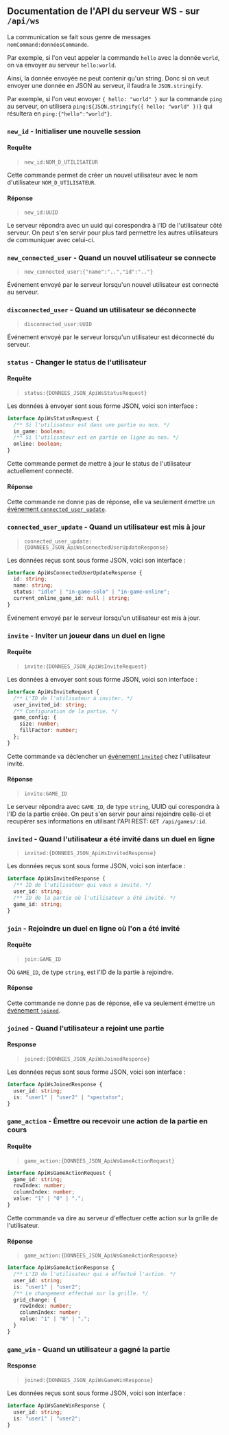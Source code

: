 ## Documentation de l'API du serveur WS - sur `/api/ws`

La communication se fait sous genre de messages `nomCommand:donnéesCommande`.

Par exemple, si l'on veut appeler la commande `hello` avec la donnée `world`, on va envoyer au serveur `hello:world`.

Ainsi, la donnée envoyée ne peut contenir qu'un string.
Donc si on veut envoyer une donnée en JSON au serveur, il faudra
le `JSON.stringify`.

Par exemple, si l'on veut envoyer `{ hello: "world" }` sur la commande 
`ping` au serveur, on utilisera `ping:${JSON.stringify({ hello: "world" })}` qui résultera en `ping:{"hello":"world"}`.

### `new_id` - Initialiser une nouvelle session

#### Requête

> `new_id:NOM_D_UTILISATEUR`

Cette commande permet de créer un nouvel utilisateur avec le nom d'utilisateur `NOM_D_UTILISATEUR`.

#### Réponse

> `new_id:UUID`

Le serveur répondra avec un uuid qui corespondra à l'ID de l'utilisateur côté serveur.
On peut s'en servir pour plus tard permettre les autres utilisateurs de communiquer avec celui-ci.

### `new_connected_user` - Quand un nouvel utilisateur se connecte

> `new_connected_user:{"name":"..","id":".."}`

Événement envoyé par le serveur lorsqu'un nouvel utilisateur est connecté
au serveur.

### `disconnected_user` - Quand un utilisateur se déconnecte

> `disconnected_user:UUID`

Événement envoyé par le serveur lorsqu'un utilisateur est déconnecté du serveur.

### `status` - Changer le status de l'utilisateur

#### Requête

> `status:{DONNEES_JSON_ApiWsStatusRequest}`

Les données à envoyer sont sous forme JSON, voici son interface :

```typescript
interface ApiWsStatusRequest {
  /** Si l'utilisateur est dans une partie ou non. */
  in_game: boolean;
  /** Si l'utilisateur est en partie en ligne ou non. */
  online: boolean;
}
```

Cette commande permet de mettre à jour le status de l'utilisateur actuellement connecté.

#### Réponse

Cette commande ne donne pas de réponse, elle va seulement émettre
un [événement `connected_user_update`](#connected_user_update---quand-un-utilisateur-est-mis-à-jour).

### `connected_user_update` - Quand un utilisateur est mis à jour

> `connected_user_update:{DONNEES_JSON_ApiWsConnectedUserUpdateResponse}`

Les données reçus sont sous forme JSON, voici son interface :

```typescript
interface ApiWsConnectedUserUpdateResponse {
  id: string;
  name: string;
  status: "idle" | "in-game-solo" | "in-game-online";
  current_online_game_id: null | string;
}
```

Événement envoyé par le serveur lorsqu'un utilisateur est mis à jour.

### `invite` - Inviter un joueur dans un duel en ligne

#### Requête

> `invite:{DONNEES_JSON_ApiWsInviteRequest}`

Les données à envoyer sont sous forme JSON, voici son interface :

```typescript
interface ApiWsInviteRequest {
  /** L'ID de l'utilisateur à inviter. */
  user_invited_id: string;
  /** Configuration de la partie. */
  game_config: {
    size: number;
    fillFactor: number;
  };
}
```

Cette commande va déclencher un [événement `invited`](#invited---quand-lutilisateur-a-été-invité-dans-un-duel-en-ligne) chez l'utilisateur invité.

#### Réponse

> `invite:GAME_ID`

Le serveur répondra avec `GAME_ID`, de type `string`, UUID qui corespondra à l'ID de la partie créée.
On peut s'en servir pour ainsi rejoindre celle-ci et recupérer ses informations
en utilisant l'API REST: `GET /api/games/:id`.

### `invited` - Quand l'utilisateur a été invité dans un duel en ligne

> `invited:{DONNEES_JSON_ApiWsInvitedResponse}`

Les données reçus sont sous forme JSON, voici son interface :

```typescript
interface ApiWsInvitedResponse {
  /** ID de l'utilisateur qui vous a invité. */
  user_id: string;
  /** ID de la partie où l'utilisateur a été invité. */
  game_id: string;
}
```

### `join` - Rejoindre un duel en ligne où l'on a été invité

#### Requête

> `join:GAME_ID`

Où `GAME_ID`, de type `string`, est l'ID de la partie à rejoindre.

#### Réponse

Cette commande ne donne pas de réponse, elle va seulement émettre
un [événement `joined`](#joined---quand-lutilisateur-a-rejoint-une-partie).

### `joined` - Quand l'utilisateur a rejoint une partie

#### Response

> `joined:{DONNEES_JSON_ApiWsJoinedResponse}`

Les données reçus sont sous forme JSON, voici son interface :

```typescript
interface ApiWsJoinedResponse {
  user_id: string;
  is: "user1" | "user2" | "spectator";
}
```

### `game_action` - Émettre ou recevoir une action de la partie en cours

#### Requête

> `game_action:{DONNEES_JSON_ApiWsGameActionRequest}`

```typescript
interface ApiWsGameActionRequest {
  game_id: string;
  rowIndex: number;
  columnIndex: number;
  value: "1" | "0" | ".";
}
```

Cette commande va dire au serveur d'effectuer cette action sur la grille de l'utilisateur.

#### Réponse

> `game_action:{DONNEES_JSON_ApiWsGameActionResponse}`

```typescript
interface ApiWsGameActionResponse {
  /** L'ID de l'utilisateur qui a effectué l'action. */
  user_id: string;
  is: "user1" | "user2";
  /** Le changement effectué sur la grille. */
  grid_change: {
    rowIndex: number;
    columnIndex: number;
    value: "1" | "0" | ".";
  }
}
```

### `game_win` - Quand un utilisateur a gagné la partie

#### Response

> `joined:{DONNEES_JSON_ApiWsGameWinResponse}`

Les données reçus sont sous forme JSON, voici son interface :

```typescript
interface ApiWsGameWinResponse {
  user_id: string;
  is: "user1" | "user2";
}
```